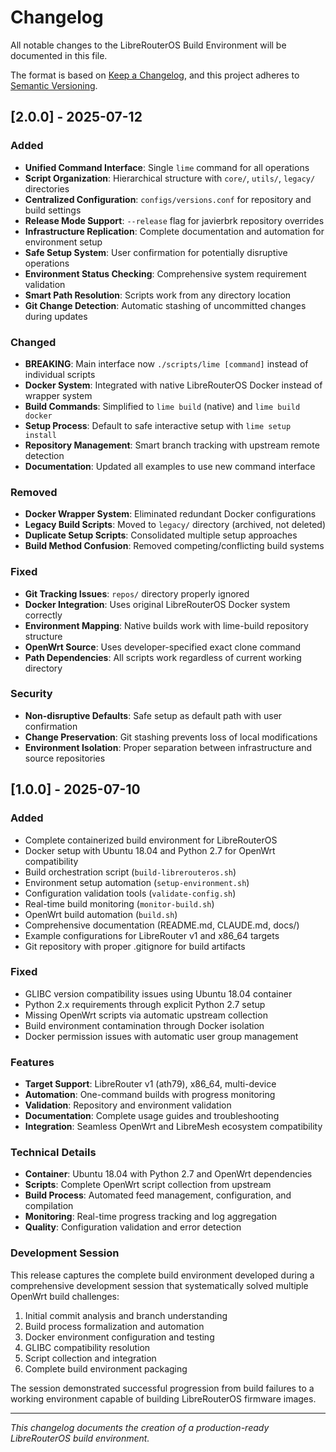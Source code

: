 # Changelog

All notable changes to the LibreRouterOS Build Environment will be documented in this file.

The format is based on [Keep a Changelog](https://keepachangelog.com/en/1.0.0/),
and this project adheres to [Semantic Versioning](https://semver.org/spec/v2.0.0.html).

## [2.0.0] - 2025-07-12

### Added
- **Unified Command Interface**: Single `lime` command for all operations
- **Script Organization**: Hierarchical structure with `core/`, `utils/`, `legacy/` directories
- **Centralized Configuration**: `configs/versions.conf` for repository and build settings
- **Release Mode Support**: `--release` flag for javierbrk repository overrides
- **Infrastructure Replication**: Complete documentation and automation for environment setup
- **Safe Setup System**: User confirmation for potentially disruptive operations
- **Environment Status Checking**: Comprehensive system requirement validation
- **Smart Path Resolution**: Scripts work from any directory location
- **Git Change Detection**: Automatic stashing of uncommitted changes during updates

### Changed
- **BREAKING**: Main interface now `./scripts/lime [command]` instead of individual scripts
- **Docker System**: Integrated with native LibreRouterOS Docker instead of wrapper system
- **Build Commands**: Simplified to `lime build` (native) and `lime build docker`
- **Setup Process**: Default to safe interactive setup with `lime setup install`
- **Repository Management**: Smart branch tracking with upstream remote detection
- **Documentation**: Updated all examples to use new command interface

### Removed
- **Docker Wrapper System**: Eliminated redundant Docker configurations
- **Legacy Build Scripts**: Moved to `legacy/` directory (archived, not deleted)
- **Duplicate Setup Scripts**: Consolidated multiple setup approaches
- **Build Method Confusion**: Removed competing/conflicting build systems

### Fixed
- **Git Tracking Issues**: `repos/` directory properly ignored
- **Docker Integration**: Uses original LibreRouterOS Docker system correctly
- **Environment Mapping**: Native builds work with lime-build repository structure
- **OpenWrt Source**: Uses developer-specified exact clone command
- **Path Dependencies**: All scripts work regardless of current working directory

### Security
- **Non-disruptive Defaults**: Safe setup as default path with user confirmation
- **Change Preservation**: Git stashing prevents loss of local modifications
- **Environment Isolation**: Proper separation between infrastructure and source repositories

## [1.0.0] - 2025-07-10

### Added
- Complete containerized build environment for LibreRouterOS
- Docker setup with Ubuntu 18.04 and Python 2.7 for OpenWrt compatibility
- Build orchestration script (`build-librerouteros.sh`)
- Environment setup automation (`setup-environment.sh`)
- Configuration validation tools (`validate-config.sh`)
- Real-time build monitoring (`monitor-build.sh`)
- OpenWrt build automation (`build.sh`)
- Comprehensive documentation (README.md, CLAUDE.md, docs/)
- Example configurations for LibreRouter v1 and x86_64 targets
- Git repository with proper .gitignore for build artifacts

### Fixed
- GLIBC version compatibility issues using Ubuntu 18.04 container
- Python 2.x requirements through explicit Python 2.7 setup
- Missing OpenWrt scripts via automatic upstream collection
- Build environment contamination through Docker isolation
- Docker permission issues with automatic user group management

### Features
- **Target Support**: LibreRouter v1 (ath79), x86_64, multi-device
- **Automation**: One-command builds with progress monitoring
- **Validation**: Repository and environment validation
- **Documentation**: Complete usage guides and troubleshooting
- **Integration**: Seamless OpenWrt and LibreMesh ecosystem compatibility

### Technical Details
- **Container**: Ubuntu 18.04 with Python 2.7 and OpenWrt dependencies
- **Scripts**: Complete OpenWrt script collection from upstream
- **Build Process**: Automated feed management, configuration, and compilation
- **Monitoring**: Real-time progress tracking and log aggregation
- **Quality**: Configuration validation and error detection

### Development Session
This release captures the complete build environment developed during a comprehensive 
development session that systematically solved multiple OpenWrt build challenges:

1. Initial commit analysis and branch understanding
2. Build process formalization and automation
3. Docker environment configuration and testing
4. GLIBC compatibility resolution
5. Script collection and integration
6. Complete build environment packaging

The session demonstrated successful progression from build failures to a working 
environment capable of building LibreRouterOS firmware images.

---

*This changelog documents the creation of a production-ready LibreRouterOS build environment.*